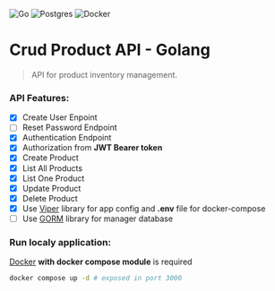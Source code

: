 ![Go](https://img.shields.io/badge/go-%2300ADD8.svg?style=for-the-badge&logo=go&logoColor=white)
![Postgres](https://img.shields.io/badge/postgres-%23316192.svg?style=for-the-badge&logo=postgresql&logoColor=white)
![Docker](https://img.shields.io/badge/docker-%230db7ed.svg?style=for-the-badge&logo=docker&logoColor=white)

# Crud Product API - Golang

>API for product inventory management.

### API Features:
- [x] Create User Enpoint
- [ ] Reset Password Endpoint
- [x] Authentication Endpoint
- [x] Authorization from **JWT Bearer token**
- [x] Create Product
- [x] List All Products
- [x] List One Product
- [x] Update Product
- [x] Delete Product
- [x] Use [Viper](https://github.com/spf13/viper) library for app config and **.env** file for docker-compose
- [ ] Use [GORM](https://gorm.io/index.html) library for manager database 

### Run localy application:
[Docker](https://www.docker.com/) **with docker compose module** is required

```bash
docker compose up -d # exposed in port 3000
```
